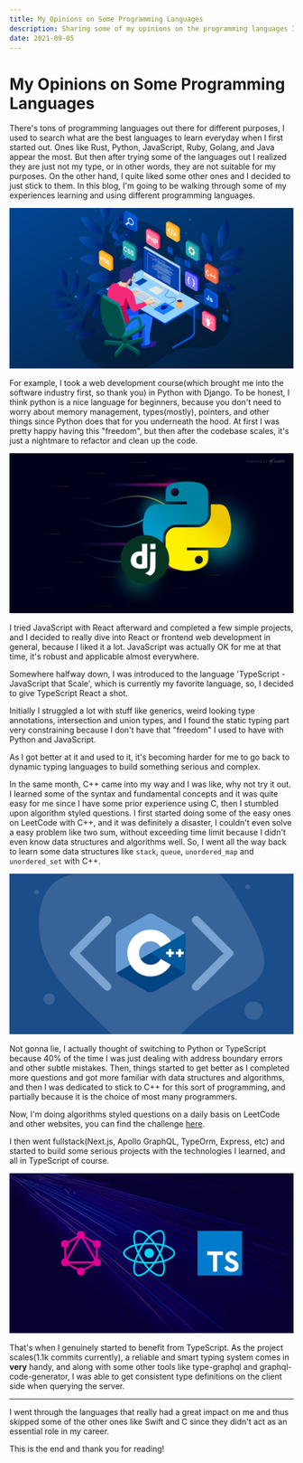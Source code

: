 ```yaml
---
title: My Opinions on Some Programming Languages
description: Sharing some of my opinions on the programming languages I've learned.
date: 2021-09-05
---
```


# My Opinions on Some Programming Languages

There's tons of programming languages out there for different purposes, I used to search what are the best languages to learn everyday when I first started out. Ones like Rust, Python, JavaScript, Ruby, Golang, and Java appear the most. But then after trying some of the languages out I realized they are just not my type, or in other words, they are not suitable for my purposes. On the other hand, I quite liked some other ones and I decided to just stick to them. In this blog, I'm going to be walking through some of my experiences learning and using different programming languages.

![](https://raw.githubusercontent.com/timthedev07/my-website/staging/assets/programming-languages.jpg)

For example, I took a web development course(which brought me into the software industry first, so thank you) in Python with Django. To be honest, I think python is a nice language for beginners, because you don't need to worry about memory management, types(mostly), pointers, and other things since Python does that for you underneath the hood. At first I was pretty happy having this "freedom", but then after the codebase scales, it's just a nightmare to refactor and clean up the code.

![](https://raw.githubusercontent.com/timthedev07/my-website/staging/assets/django.jpg)

I tried JavaScript with React afterward and completed a few simple projects, and I decided to really dive into React or frontend web development in general, because I liked it a lot. JavaScript was actually OK for me at that time, it's robust and applicable almost everywhere.

Somewhere halfway down, I was introduced to the language 'TypeScript - JavaScript that Scale', which is currently my favorite language, so, I decided to give TypeScript React a shot.

Initially I struggled a lot with stuff like generics, weird looking type annotations, intersection and union types, and I found the static typing part very constraining because I don't have that "freedom" I used to have with Python and JavaScript.

As I got better at it and used to it, it's becoming harder for me to go back to dynamic typing languages to build something serious and complex.

In the same month, C++ came into my way and I was like, why not try it out. I learned some of the syntax and fundamental concepts and it was quite easy for me since I have some prior experience using C, then I stumbled upon algorithm styled questions. I first started doing some of the easy ones on LeetCode with C++, and it was definitely a disaster, I couldn't even solve a easy problem like two sum, without exceeding time limit because I didn't even know data structures and algorithms well. So, I went all the way back to learn some data structures like `stack`, `queue`, `unordered_map` and `unordered_set` with C++.

![](https://raw.githubusercontent.com/timthedev07/my-website/staging/assets/cpp.png)

Not gonna lie, I actually thought of switching to Python or TypeScript because 40% of the time I was just dealing with address boundary errors and other subtle mistakes. Then, things started to get better as I completed more questions and got more familiar with data structures and algorithms, and then I was dedicated to stick to C++ for this sort of programming, and partially because it is the choice of most many programmers.

Now, I'm doing algorithms styled questions on a daily basis on LeetCode and other websites, you can find the challenge [here](https://github.com/timthedev07/200algo-in-200days).

I then went fullstack(Next.js, Apollo GraphQL, TypeOrm, Express, etc) and started to build some serious projects with the technologies I learned, and all in TypeScript of course.

![](https://raw.githubusercontent.com/timthedev07/my-website/staging/assets/fullstack.jpg)

That's when I genuinely started to benefit from TypeScript. As the project scales(1.1k commits currently), a reliable and smart typing system comes in **very** handy, and along with some other tools like type-graphql and graphql-code-generator, I was able to get consistent type definitions on the client side when querying the server.

---

I went through the languages that really had a great impact on me and thus skipped some of the other ones like Swift and C since they didn't act as an essential role in my career.

This is the end and thank you for reading!
